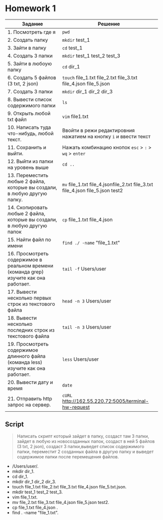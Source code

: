 # Homework 1

| Задание | Решение |
|---------|---------|
|1. Посмотреть где я|`pwd`|
|2. Создать папку|`mkdir` test_1|
|3. Зайти в папку|`cd` test_1|
|4. Создать 3 папки|`mkdir` test_1 test_2 test_3|
|5. Зайти в любоую папку|`cd` dir_1|
|6. Создать 5 файлов (3 txt, 2 json)|`touch` file_1.txt file_2.txt file_3.txt file_4.json file_5.json|
|7. Создать 3 папки|`mkdir` dir_1 dir_2 dir_3|
|8. Вывести список содержимого папки|`ls`|
|9. Открыть любой txt файл|`vim` file1.txt |
|10. Написать туда что-нибудь, любой текст.| Ввойти в режи редактировния нажатием на кнопку `i` и ввести текст|
|11. Сохранить и выйти.| Нажать комбинацию кнопок `esc` > `:` > `wq` > `enter`|
|12. Выйти из папки на уровень выше|`cd ..`|
|13. Переместить любые 2 файла, которые вы создали, в любую другую папку.|`mv` file_1.txt file_4.jsonfile_2.txt file_3.txt file_4.json file_5.json test2|
|14. Скопировать любые 2 файла, которые вы создали, в любую другую папок|`cp`  file_1.txt file_4.json|
|15. Найти файл по имени|`find ./ -name` "file_1.txt"|
|16. Просмотреть содержимое в реальном времени (команда grep) изучите как она работает.|`tail -f` Users/user|
|17. Вывести несколько первых строк из текстового файла|`head -n 3` Users/user|
|18. Вывести несколько последних строк из текстового файла|`tail -n 3` Users/user|
|19. Просмотреть содержимое длинного файла (команда less) изучите как она работает.|`less` Users/user|
|20. Вывести дату и время|`date`|
|21. Отправить http запрос на сервер.|`cURL` http://162.55.220.72:5005/terminal-hw-request|

## Script

 > Написать скрипт который зайдет в папку, создаст там 3 папки, зайдет в любую из новосозданных папок, создаст в ней 5 файлов (3 txt, 2 json), создаст 3 папки,выведет список содержимого папки, переместит 2 созданных файла в другую папку и выведет содержимое папки после перемещения файлов.

  * /Users/user/.
  * mkdir dir_1.
  * cd dir_1. 
  * mkdir dir_1 dir_2 dir_3. 
  * touch file_1.txt file_2.txt file_3.txt file_4.json file_5.txt.json. 
  * mkdir test_1 test_2 test_3. 
  * vim file_1.txt.
  * mv file_2.txt file_3.txt file_4.json file_5.json test2.
  * cp file_1.txt file_4.json .
  * find . -name "file_1.txt". 
